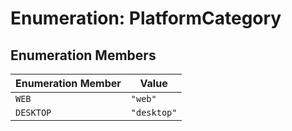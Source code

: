 # Enumeration: PlatformCategory

## Enumeration Members

| Enumeration Member | Value |
| ------ | ------ |
| `WEB` | `"web"` |
| `DESKTOP` | `"desktop"` |
